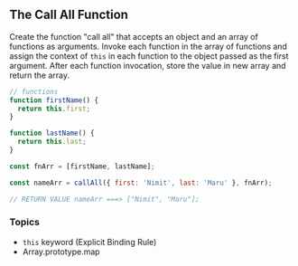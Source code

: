 ## The Call All Function

Create the function "call all" that accepts an object and an array of functions as arguments. Invoke each function in the array of functions and assign the context of `this` in each function to the object passed as the first argument. After each function invocation, store the value in new array and return the array.

```js
// functions
function firstName() {
  return this.first;
}

function lastName() {
  return this.last;
}

const fnArr = [firstName, lastName];

const nameArr = callAll({ first: 'Nimit', last: 'Maru' }, fnArr);

// RETURN VALUE nameArr ===> ["Nimit", "Maru"];
```

### Topics

- `this` keyword (Explicit Binding Rule)
- Array.prototype.map

